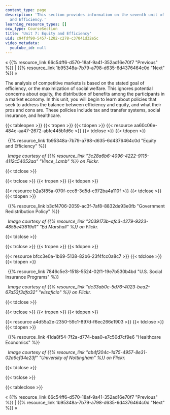 ```yaml
---
content_type: page
description: 'This section provides information on the seventh unit of the course:  Equity
  and Efficiency.'
learning_resource_types: []
ocw_type: CourseSection
title: 'Unit 7: Equity and Efficiency'
uid: c94fdf90-5457-1202-c278-c37041d32e5c
video_metadata:
  youtube_id: null
---
```


« {{% resource_link 66c54ff6-d570-18af-9a41-352ad16e70f7 "Previous" %}} | {{% resource_link 1b95348a-7b79-a798-d635-6d4376464c0d "Next" %}} »

The analysis of competitive markets is based on the stated goal of efficiency, or the maximization of social welfare. This ignores potential concerns about equity, the distribution of benefits among the participants in a market economy. In this unit, you will begin to learn about policies that seek to address the balance between efficiency and equity, and what their pros and cons are. These policies include tax and transfer systems, social insurance, and healthcare.

{{< tableopen >}}
{{< tropen >}}
{{< tdopen >}}
{{< resource aa60c06e-484e-aa47-2672-abfc445b1d6c >}}
{{< tdclose >}}
{{< tdopen >}}


  {{% resource_link 1b95348a-7b79-a798-d635-6d4376464c0d "Equity and Efficiency" %}}

  _Image courtesy of {{% resource_link "3c28a6b6-4096-4222-9115-4112c54052aa" "Vince\_Lamb" %}} on Flickr._


{{< tdclose >}}

{{< trclose >}}
{{< tropen >}}
{{< tdopen >}}
  
{{< resource b2a3f85a-070f-ccc8-3d5d-c972ba4a110f >}}
{{< tdclose >}}
{{< tdopen >}}


  {{% resource_link b3df4706-2059-ac3f-7af8-8832de93e0fb "Government Redistribution Policy" %}}

  _Image courtesy of {{% resource_link "3039173b-afc3-4279-9323-4858e43619d1" "Ed Marshall" %}} on Flickr._


{{< tdclose >}}

{{< trclose >}}
{{< tropen >}}
{{< tdopen >}}
  
{{< resource bfcc3e0a-1b69-5138-82b6-23f4fcc0a8c7 >}}
{{< tdclose >}}
{{< tdopen >}}


  {{% resource_link 7846c5e3-1518-5524-02f1-19e7b530b4bd "U.S. Social Insurance Programs" %}}

  _Image courtesy of {{% resource_link "dc33ab0c-5d76-4023-bea2-67a53f3dfa32" "wisaflcio" %}} on Flickr._


{{< tdclose >}}

{{< trclose >}}
{{< tropen >}}
{{< tdopen >}}
  
{{< resource a4d55a2e-2350-59c1-897d-f6ec266e1903 >}}
{{< tdclose >}}
{{< tdopen >}}


  {{% resource_link 41da8f54-7f2a-d774-baa0-e7c50d7cf9e6 "Healthcare Economics" %}}

  _Image courtesy of {{% resource_link "ab4f204c-1d75-4957-8e31-02a9cf34e23f" "University of Nottingham" %}} on Flickr._


{{< tdclose >}}

{{< trclose >}}

{{< tableclose >}}

« {{% resource_link 66c54ff6-d570-18af-9a41-352ad16e70f7 "Previous" %}} | {{% resource_link 1b95348a-7b79-a798-d635-6d4376464c0d "Next" %}} »